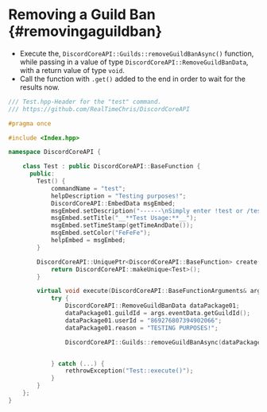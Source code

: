 Removing a Guild Ban {#removingaguildban}
============
- Execute the, `DiscordCoreAPI::Guilds::removeGuildBanAsync()` function, while passing in a value of type `DiscordCoreAPI::RemoveGuildBanData`, with a return value of type `void`.
- Call the function with `.get()` added to the end in order to wait for the results now.

```cpp
/// Test.hpp-Header for the "test" command.
/// https://github.com/RealTimeChris/DiscordCoreAPI

#pragma once

#include <Index.hpp>

namespace DiscordCoreAPI {

	class Test : public DiscordCoreAPI::BaseFunction {
	  public:
		Test() {
			commandName = "test";
			helpDescription = "Testing purposes!";
			DiscordCoreAPI::EmbedData msgEmbed;
			msgEmbed.setDescription("------\nSimply enter !test or /test!\n------");
			msgEmbed.setTitle("__**Test Usage:**__");
			msgEmbed.setTimeStamp(getTimeAndDate());
			msgEmbed.setColor("FeFeFe");
			helpEmbed = msgEmbed;
		}

		DiscordCoreAPI::UniquePtr<DiscordCoreAPI::BaseFunction> create() {
			return DiscordCoreAPI::makeUnique<Test>();
		}

		virtual void execute(DiscordCoreAPI::BaseFunctionArguments& args) {
			try {
				DiscordCoreAPI::RemoveGuildBanData dataPackage01;
				dataPackage01.guildId = args.eventData.getGuildId();
				dataPackage01.userId = "869276807394902066";
				dataPackage01.reason = "TESTING PURPOSES!";

				DiscordCoreAPI::Guilds::removeGuildBanAsync(dataPackage01).get();


			} catch (...) {
				rethrowException("Test::execute()");
			}
		}
	};
}
```
